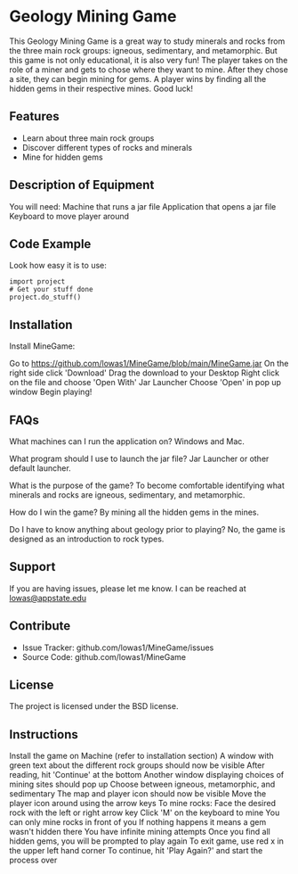 Geology Mining Game
=================== 

This Geology Mining Game is a great way to study minerals and rocks from the
three main rock groups: igneous, sedimentary, and metamorphic. But this game 
is not only educational, it is also very fun! The player takes on the role of 
a miner and gets to chose where they want to mine. After they chose a site, 
they can begin mining for gems. A player wins by finding all the hidden gems 
in their respective mines. Good luck!

Features
--------

- Learn about three main rock groups
- Discover different types of rocks and minerals
- Mine for hidden gems
 
Description of Equipment
------------------------

You will need:
   Machine that runs a jar file
   Application that opens a jar file
   Keyboard to move player around 
   
Code Example
------------

Look how easy it is to use:
 
    import project
    # Get your stuff done
    project.do_stuff()
    
Installation
------------
 
Install MineGame: 
    
   Go to https://github.com/lowas1/MineGame/blob/main/MineGame.jar
   On the right side click 'Download'
   Drag the download to your Desktop
   Right click on the file and choose 'Open With' Jar Launcher
   Choose 'Open' in pop up window
   Begin playing!
   
FAQs
----
   
What machines can I run the application on?
   Windows and Mac.

What program should I use to launch the jar file?
   Jar Launcher or other default launcher.
    
What is the purpose of the game?
    To become comfortable identifying what minerals and rocks are igneous, sedimentary, and metamorphic.
    
How do I win the game?
    By mining all the hidden gems in the mines.
    
Do I have to know anything about geology prior to playing?
    No, the game is designed as an introduction to rock types.

Support
-------

If you are having issues, please let me know.
I can be reached at lowas@appstate.edu

Contribute
----------

- Issue Tracker: github.com/lowas1/MineGame/issues
- Source Code: github.com/lowas1/MineGame
 
 
License
-------
 
The project is licensed under the BSD license.

Instructions
------------

   Install the game on Machine (refer to installation section)
   A window with green text about the different rock groups should now be visible
   After reading, hit 'Continue' at the bottom
   Another window displaying choices of mining sites should pop up
   Choose between igneous, metamorphic, and sedimentary
   The map and player icon should now be visible
   Move the player icon around using the arrow keys
   To mine rocks:
      Face the desired rock with the left or right arrow key
      Click 'M' on the keyboard to mine
      You can only mine rocks in front of you
      If nothing happens it means a gem wasn't hidden there 
      You have infinite mining attempts 
   Once you find all hidden gems, you will be prompted to play again
      To exit game, use red x in the upper left hand corner
      To continue, hit 'Play Again?' and start the process over
   
   
   
